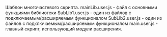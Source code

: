 
Шаблон многочастевого скрипта.
mainLib.user.js - файл с основными функциями библиотеки
SubLib1.user.js - один из файлов с подключаемым/расширяемым функционалом
SubLib2.user.js - один из файлов с подключаемым/расширяемым функционалом
main.user.js - главный скрипт, использующий модули расширения.
